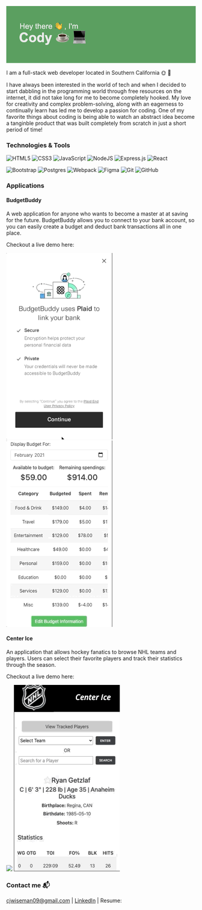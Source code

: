 ![](https://github.com/codywiseman/codywiseman/blob/main/header.png?raw=true)


I am a full-stack web developer located in Southern California 🌞 🌴


I have always been interested in the world of tech and when I decided to start dabbling in the programming world through free resources on the 
internet, it did not take long for me to become completely hooked. My love for creativity and complex problem-solving, along with an eagerness to continually 
learn has led me to develop a passion for coding. One of my favorite things about coding is being able to watch an abstract idea become a tanginble product that was built completely from scratch in just a short period of time!


### Technologies & Tools

<img alt="HTML5" src="https://img.shields.io/badge/html5%20-%23E34F26.svg?&style=for-the-badge&logo=html5&logoColor=white"/> <img alt="CSS3"
src="https://img.shields.io/badge/css3%20-%231572B6.svg?&style=for-the-badge&logo=css3&logoColor=white"/> <img alt="JavaScript"
src="https://img.shields.io/badge/javascript%20-%23323330.svg?&style=for-the-badge&logo=javascript&logoColor=%23F7DF1E"/> <img alt="NodeJS"
src="https://img.shields.io/badge/node.js%20-%2343853D.svg?&style=for-the-badge&logo=node.js&logoColor=white"/> <img alt="Express.js"
src="https://img.shields.io/badge/express.js%20-%23404d59.svg?&style=for-the-badge"/> <img alt="React" src="https://img.shields.io/badge/react%20-%2320232a.svg?&style=for-the-badge&logo=react&logoColor=%2361DAFB"/>


<img alt="Bootstrap" src="https://img.shields.io/badge/bootstrap%20-%23563D7C.svg?&style=for-the-badge&logo=bootstrap&logoColor=white"/> <img alt="Postgres" src 
="https://img.shields.io/badge/postgres-%23316192.svg?&style=for-the-badge&logo=postgresql&logoColor=white"/> <img alt="Webpack"
src="https://img.shields.io/badge/webpack%20-%238DD6F9.svg?&style=for-the-badge&logo=webpack&logoColor=black" /> <img alt="Figma"
src="https://img.shields.io/badge/figma%20-%23F24E1E.svg?&style=for-the-badge&logo=figma&logoColor=white"/> <img alt="Git"
src="https://img.shields.io/badge/git%20-%23F05033.svg?&style=for-the-badge&logo=git&logoColor=white"/> <img alt="GitHub"
src="https://img.shields.io/badge/github%20-%23121011.svg?&style=for-the-badge&logo=github&logoColor=white"/>



### Applications 

#### BudgetBuddy 

A web application for anyone who wants to become a master at at saving for the future. BudgetBuddy allows you to connect to your bank account, so you can easily create a budget and deduct bank transactions all in one place. 

Checkout a live demo here: 

![](connect.gif) ![](transactions.gif)


#### Center Ice

An application that allows hockey fanatics to browse NHL teams and players. Users can select their favorite players and track their statistics through the season.

Checkout a live demo here: 

![](teams.gif) ![](favorite.gif) 



### Contact me 📬

cjwiseman09@gmail.com | [LinkedIn](https://www.linkedin.com/in/cody-wiseman1) | Resume: 



